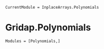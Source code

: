 
```@meta
CurrentModule = InplaceArrays.Polynomials
```

# Gridap.Polynomials

```@autodocs
Modules = [Polynomials,]
```
